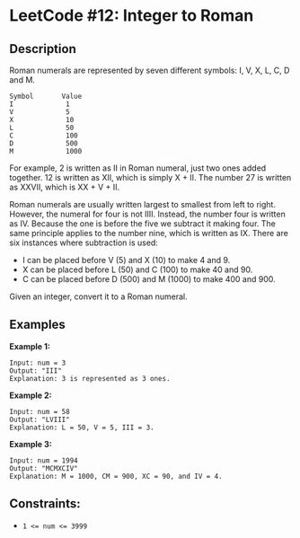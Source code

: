 # LeetCode #12: Integer to Roman

## Description

Roman numerals are represented by seven different symbols: I, V, X, L, C, D and M.

```
Symbol       Value
I             1
V             5
X             10
L             50
C             100
D             500
M             1000
```

For example, 2 is written as II in Roman numeral, just two ones added together. 12 is written as XII, which is simply X + II. The number 27 is written as XXVII, which is XX + V + II.

Roman numerals are usually written largest to smallest from left to right. However, the numeral for four is not IIII. Instead, the number four is written as IV. Because the one is before the five we subtract it making four. The same principle applies to the number nine, which is written as IX. There are six instances where subtraction is used:

   *  I can be placed before V (5) and X (10) to make 4 and 9. 
   *  X can be placed before L (50) and C (100) to make 40 and 90. 
   *  C can be placed before D (500) and M (1000) to make 400 and 900.

Given an integer, convert it to a Roman numeral.

## Examples 

**Example 1:**

```
Input: num = 3
Output: "III"
Explanation: 3 is represented as 3 ones.
```

**Example 2:**

```
Input: num = 58
Output: "LVIII"
Explanation: L = 50, V = 5, III = 3.
```

**Example 3:**

```
Input: num = 1994
Output: "MCMXCIV"
Explanation: M = 1000, CM = 900, XC = 90, and IV = 4.
```

## Constraints:

   *  `1 <= num <= 3999`
